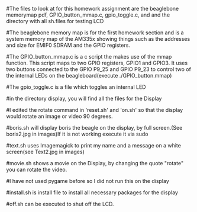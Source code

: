 #The files to look at for this homework assignment are the beaglebone memorymap pdf, GPIO_button_mmap.c, gpio_toggle.c, and and the directory with all sh.files for testing LCD

#The beaglebone memory map is for the first homework section and is a system memory map of the AM335x showing things such as the addresses and size for EMIF0 SDRAM and the GPIO registers.

#The GPIO_button_mmap.c is a c script the makes use of the mmap function. This script maps to two GPIO registers, GPIO1 and GPIO3. It uses two buttons connected to the GPIO P9_25 and GPIO P9_23 to control two of the internal LEDs on the beagleboard(execute ./GPIO_button.mmap)

#The gpio_toggle.c is a file which toggles an internal LED 

#in the directory display, you will find all the files for the Display

#I edited the rotate command in 'reset.sh' and 'on.sh' so that the display would rotate an image or video 90 degrees.

#boris.sh will display boris the beagle on the display, by full screen.(See boris2.jpg in images)If it is not working execute it via sudo

#text.sh uses Imagemagick to print my name and a message on a white screen(see Text2.jpg in images)

#movie.sh shows a movie on the Display, by changing the quote "rotate" you can rotate the video. 

#I have not used pygame before so I did not run this on the display

#install.sh is install file to install all necessary packages for the display

#off.sh can be executed to shut off the LCD.





